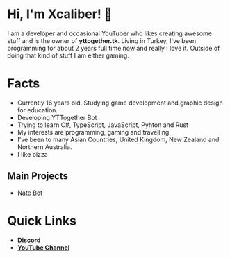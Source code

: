 # Hi, I'm Xcaliber! 👋

I am a developer and occasional YouTuber who likes creating awesome stuff and is the owner of **yttogether.tk**. Living in Turkey, I've been programming for about 2 years full time now and really I love it. Outside of doing that kind of stuff I am either gaming.

# Facts
- Currently 16 years old. Studying game development and graphic design for education.
- Developing YTTogether Bot
- Trying to learn C#, TypeScript, JavaScript, Pyhton and Rust
- My interests are programming, gaming and travelling
- I've been to many Asian Countries, United Kingdom, New Zealand and Northern Australia.
- I like pizza

## Main Projects
- [Nate Bot](https://yttogether.tk/)


# Quick Links
- **[Discord](https://discord.com/invite/mJC5eqfUkG)**
- **[YouTube Channel](https://www.youtube.com/channel/UCFsJzVz6CzUIRI9lkBrXOjA)**
